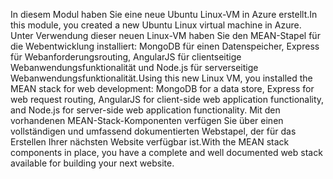 <span data-ttu-id="fe2b7-101">In diesem Modul haben Sie eine neue Ubuntu Linux-VM in Azure erstellt.</span><span class="sxs-lookup"><span data-stu-id="fe2b7-101">In this module, you created a new Ubuntu Linux virtual machine in Azure.</span></span> <span data-ttu-id="fe2b7-102">Unter Verwendung dieser neuen Linux-VM haben Sie den MEAN-Stapel für die Webentwicklung installiert: MongoDB für einen Datenspeicher, Express für Webanforderungsrouting, AngularJS für clientseitige Webanwendungsfunktionalität und Node.js für serverseitige Webanwendungsfunktionalität.</span><span class="sxs-lookup"><span data-stu-id="fe2b7-102">Using this new Linux VM, you installed the MEAN stack for web development: MongoDB for a data store, Express for web request routing, AngularJS for client-side web application functionality, and Node.js for server-side web application functionality.</span></span> <span data-ttu-id="fe2b7-103">Mit den vorhandenen MEAN-Stack-Komponenten verfügen Sie über einen vollständigen und umfassend dokumentierten Webstapel, der für das Erstellen Ihrer nächsten Website verfügbar ist.</span><span class="sxs-lookup"><span data-stu-id="fe2b7-103">With the MEAN stack components in place, you have a complete and well documented web stack available for building your next website.</span></span>
